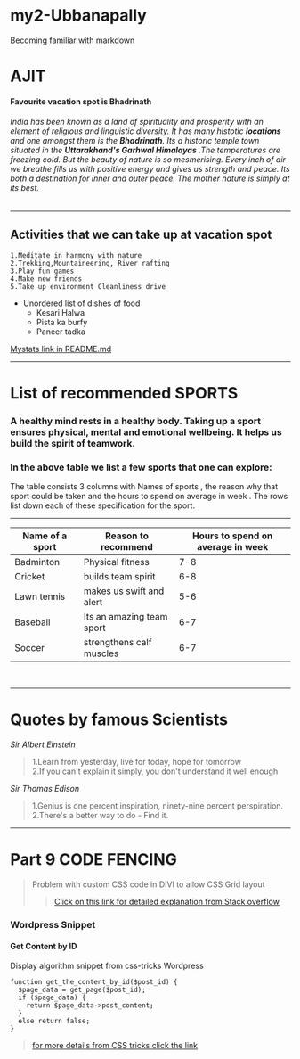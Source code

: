 # my2-Ubbanapally
Becoming familiar with markdown

# AJIT

#### Favourite vacation spot is Bhadrinath

 ###### India has been known as a land of spirituality and prosperity with an element of religious and linguistic diversity. It has many histotic **locations** and one amongst them is the **Bhadrinath**. Its a historic temple town situated in the __Uttarakhand's Garhwal Himalayas__ .The temperatures are freezing cold. But the beauty of nature is so mesmerising. Every inch of air we breathe fills us with positive energy and gives us strength and peace. Its both a destination for inner and outer peace. The mother nature is simply at its best.

---
## Activities that we can take up at vacation spot
    1.Meditate in harmony with nature
    2.Trekking,Mountaineering, River rafting
    3.Play fun games
    4.Make new friends
    5.Take up environment Cleanliness drive

* Unordered list of dishes of food
    * Kesari Halwa
    * Pista ka burfy
    * Paneer tadka

[Mystats link in README.md](MyStats.md) 

---
# List of recommended SPORTS<br>
###  A healthy mind rests in a healthy body. Taking up a sport ensures  physical, mental and emotional wellbeing. It helps us build the spirit of teamwork.

### In the above table we list a few sports that one can explore: <br>
The table consists 3 columns with Names of sports , the reason why that sport could be taken and the hours to spend on average in week . The rows list down each of these specification for the sport.

 --- 
| Name of a sport | Reason to recommend | Hours to spend on average in week |
| --- | --- | --- |
|Badminton| Physical fitness | 7-8|
|Cricket | builds team spirit |   6-8  |
| Lawn tennis | makes us swift and alert |  5-6  |
| Baseball | Its an amazing team sport | 6-7 |
| Soccer | strengthens calf muscles | 6-7 |
<br>

***
# Quotes by famous Scientists

*Sir Albert Einstein*
>1.Learn from yesterday, live for today, hope for tomorrow<br>
>2.If you can't explain it simply, you don't understand it well enough

*Sir Thomas Edison*
>1.Genius is one percent inspiration, ninety-nine percent perspiration.<br>
>2.There's a better way to do - Find it.

---
#  Part 9 CODE FENCING

> Problem with custom CSS code in DIVI to allow CSS Grid layout 
>>  [Click on this link for detailed explanation from Stack overflow](https://stackoverflow.com/questions/77040490/problem-with-custom-css-code-in-divi-to-allow-css-grid-layout)

### Wordpress Snippet
####  Get Content by ID <br>
Display algorithm snippet from css-tricks Wordpress
```
function get_the_content_by_id($post_id) {
  $page_data = get_page($post_id);
  if ($page_data) {
    return $page_data->post_content;
  }
  else return false;
}

```
> [for more details from CSS tricks click the link](https://css-tricks.com/snippets/wordpress/get-content-by-id/)

